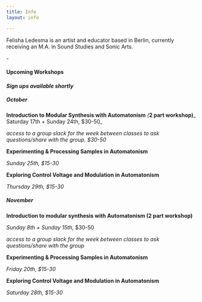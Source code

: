 ```yaml
---
title: Info
layout: info

---
```

Felisha Ledesma is an artist and educator based in Berlin, currently receiving an M.A. in Sound Studies and Sonic Arts.

\-

#### **Upcoming Workshops**

#### _Sign ups available shortly_

##### **October**

**Introduction to Modular Synthesis with Automatonism** _(_**2 part workshop)**_  
Saturday 17th + Sunday 24th, $30-50_

_access to a group slack for the week between classes to ask questions/share with the group. $30-50_

**Experimenting & Processing Samples in Automatonism**

_Sunday_ _25th, $15-30_

**Exploring Control Voltage and Modulation in Automatonism**

_Thursday_ _29th, $15-30_

##### **November**

**Introduction to modular synthesis with Automatonism (2 part workshop)**

_Sunday 8th + Sunday 15th,_  $30-50

_access to a group slack for the week between classes to ask questions/share with the group_

**Experimenting & Processing Samples in Automatonism**

_Friday 20th, $15-30_

**Exploring Control Voltage and Modulation in Automatonism**

_Saturday_ _28th, $15-30_